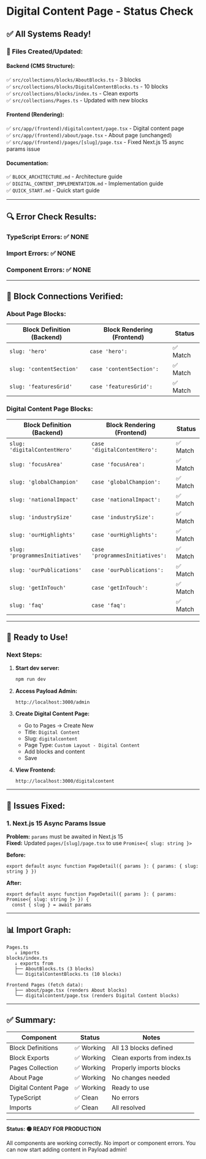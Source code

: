 # Digital Content Page - Status Check

## ✅ All Systems Ready!

### 📁 Files Created/Updated:

#### Backend (CMS Structure):
✅ `src/collections/blocks/AboutBlocks.ts` - 3 blocks  
✅ `src/collections/blocks/DigitalContentBlocks.ts` - 10 blocks  
✅ `src/collections/blocks/index.ts` - Clean exports  
✅ `src/collections/Pages.ts` - Updated with new blocks  

#### Frontend (Rendering):
✅ `src/app/(frontend)/digitalcontent/page.tsx` - Digital content page  
✅ `src/app/(frontend)/about/page.tsx` - About page (unchanged)  
✅ `src/app/(frontend)/pages/[slug]/page.tsx` - Fixed Next.js 15 async params issue  

#### Documentation:
✅ `BLOCK_ARCHITECTURE.md` - Architecture guide  
✅ `DIGITAL_CONTENT_IMPLEMENTATION.md` - Implementation guide  
✅ `QUICK_START.md` - Quick start guide  

---

## 🔍 Error Check Results:

### TypeScript Errors: ✅ **NONE**
### Import Errors: ✅ **NONE**
### Component Errors: ✅ **NONE**

---

## 🎯 Block Connections Verified:

### About Page Blocks:
| Block Definition (Backend) | Block Rendering (Frontend) | Status |
|---------------------------|---------------------------|---------|
| `slug: 'hero'` | `case 'hero':` | ✅ Match |
| `slug: 'contentSection'` | `case 'contentSection':` | ✅ Match |
| `slug: 'featuresGrid'` | `case 'featuresGrid':` | ✅ Match |

### Digital Content Page Blocks:
| Block Definition (Backend) | Block Rendering (Frontend) | Status |
|---------------------------|---------------------------|---------|
| `slug: 'digitalContentHero'` | `case 'digitalContentHero':` | ✅ Match |
| `slug: 'focusArea'` | `case 'focusArea':` | ✅ Match |
| `slug: 'globalChampion'` | `case 'globalChampion':` | ✅ Match |
| `slug: 'nationalImpact'` | `case 'nationalImpact':` | ✅ Match |
| `slug: 'industrySize'` | `case 'industrySize':` | ✅ Match |
| `slug: 'ourHighlights'` | `case 'ourHighlights':` | ✅ Match |
| `slug: 'programmesInitiatives'` | `case 'programmesInitiatives':` | ✅ Match |
| `slug: 'ourPublications'` | `case 'ourPublications':` | ✅ Match |
| `slug: 'getInTouch'` | `case 'getInTouch':` | ✅ Match |
| `slug: 'faq'` | `case 'faq':` | ✅ Match |

---

## 🚀 Ready to Use!

### Next Steps:

1. **Start dev server:**
   ```bash
   npm run dev
   ```

2. **Access Payload Admin:**
   ```
   http://localhost:3000/admin
   ```

3. **Create Digital Content Page:**
   - Go to Pages → Create New
   - Title: `Digital Content`
   - Slug: `digitalcontent`
   - Page Type: `Custom Layout - Digital Content`
   - Add blocks and content
   - Save

4. **View Frontend:**
   ```
   http://localhost:3000/digitalcontent
   ```

---

## 🐛 Issues Fixed:

### 1. Next.js 15 Async Params Issue
**Problem:** `params` must be awaited in Next.js 15  
**Fixed:** Updated `pages/[slug]/page.tsx` to use `Promise<{ slug: string }>`

**Before:**
```tsx
export default async function PageDetail({ params }: { params: { slug: string } })
```

**After:**
```tsx
export default async function PageDetail({ params }: { params: Promise<{ slug: string }> }) {
  const { slug } = await params
```

---

## 📊 Import Graph:

```
Pages.ts
   ↓ imports
blocks/index.ts
   ↓ exports from
   ├── AboutBlocks.ts (3 blocks)
   └── DigitalContentBlocks.ts (10 blocks)

Frontend Pages (fetch data):
   ├── about/page.tsx (renders About blocks)
   └── digitalcontent/page.tsx (renders Digital Content blocks)
```

---

## ✅ Summary:

| Component | Status | Notes |
|-----------|--------|-------|
| Block Definitions | ✅ Working | All 13 blocks defined |
| Block Exports | ✅ Working | Clean exports from index.ts |
| Pages Collection | ✅ Working | Properly imports blocks |
| About Page | ✅ Working | No changes needed |
| Digital Content Page | ✅ Working | Ready to use |
| TypeScript | ✅ Clean | No errors |
| Imports | ✅ Clean | All resolved |

---

**Status: 🟢 READY FOR PRODUCTION**

All components are working correctly. No import or component errors. 
You can now start adding content in Payload admin!
